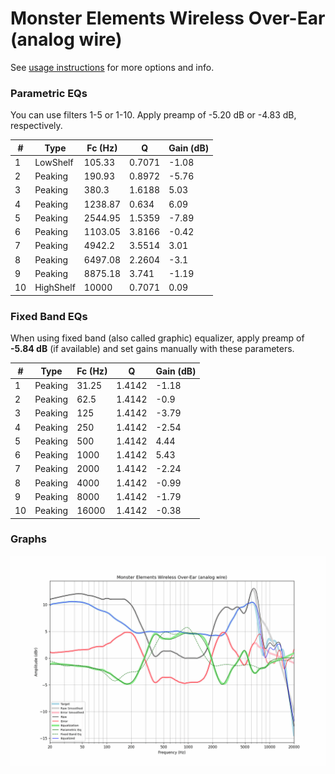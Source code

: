 # Monster Elements Wireless Over-Ear (analog wire)
See [usage instructions](https://github.com/jaakkopasanen/AutoEq#usage) for more options and info.

### Parametric EQs
You can use filters 1-5 or 1-10. Apply preamp of -5.20 dB or -4.83 dB, respectively.

|   # | Type      |   Fc (Hz) |      Q |   Gain (dB) |
|-----|-----------|-----------|--------|-------------|
|   1 | LowShelf  |    105.33 | 0.7071 |       -1.08 |
|   2 | Peaking   |    190.93 | 0.8972 |       -5.76 |
|   3 | Peaking   |    380.3  | 1.6188 |        5.03 |
|   4 | Peaking   |   1238.87 | 0.634  |        6.09 |
|   5 | Peaking   |   2544.95 | 1.5359 |       -7.89 |
|   6 | Peaking   |   1103.05 | 3.8166 |       -0.42 |
|   7 | Peaking   |   4942.2  | 3.5514 |        3.01 |
|   8 | Peaking   |   6497.08 | 2.2604 |       -3.1  |
|   9 | Peaking   |   8875.18 | 3.741  |       -1.19 |
|  10 | HighShelf |  10000    | 0.7071 |        0.09 |

### Fixed Band EQs
When using fixed band (also called graphic) equalizer, apply preamp of **-5.84 dB** (if available) and set gains manually with these parameters.

|   # | Type    |   Fc (Hz) |      Q |   Gain (dB) |
|-----|---------|-----------|--------|-------------|
|   1 | Peaking |     31.25 | 1.4142 |       -1.18 |
|   2 | Peaking |     62.5  | 1.4142 |       -0.9  |
|   3 | Peaking |    125    | 1.4142 |       -3.79 |
|   4 | Peaking |    250    | 1.4142 |       -2.54 |
|   5 | Peaking |    500    | 1.4142 |        4.44 |
|   6 | Peaking |   1000    | 1.4142 |        5.43 |
|   7 | Peaking |   2000    | 1.4142 |       -2.24 |
|   8 | Peaking |   4000    | 1.4142 |       -0.99 |
|   9 | Peaking |   8000    | 1.4142 |       -1.79 |
|  10 | Peaking |  16000    | 1.4142 |       -0.38 |

### Graphs
![](./Monster%20Elements%20Wireless%20Over-Ear%20(analog%20wire).png)
